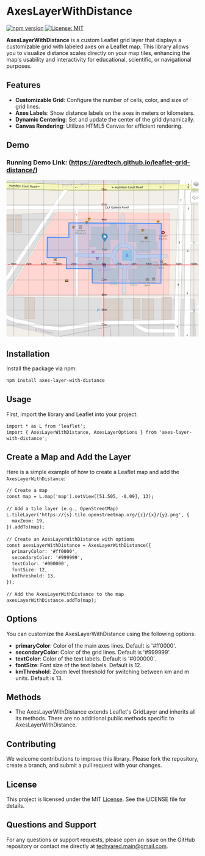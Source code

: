 # AxesLayerWithDistance

[![npm version](https://badge.fury.io/js/axes-layer-with-distance.svg)](https://badge.fury.io/js/axes-layer-with-distance)
[![License: MIT](https://img.shields.io/badge/License-MIT-blue.svg)](https://opensource.org/licenses/MIT)

**AxesLayerWithDistance** is a custom Leaflet grid layer that displays a customizable grid with labeled axes on a Leaflet map. This library allows you to visualize distance scales directly on your map tiles, enhancing the map's usability and interactivity for educational, scientific, or navigational purposes.

## Features

- **Customizable Grid**: Configure the number of cells, color, and size of grid lines.
- **Axes Labels**: Show distance labels on the axes in meters or kilometers.
- **Dynamic Centering**: Set and update the center of the grid dynamically.
- **Canvas Rendering**: Utilizes HTML5 Canvas for efficient rendering.

## Demo

### Running Demo Link: (https://aredtech.github.io/leaflet-grid-distance/)

![Demo Screenshot](./src//screenshot/image.png)

## Installation

Install the package via npm:

```bash
npm install axes-layer-with-distance

```

## Usage
First, import the library and Leaflet into your project:

```
import * as L from 'leaflet';
import { AxesLayerWithDistance, AxesLayerOptions } from 'axes-layer-with-distance';

```

## Create a Map and Add the Layer

Here is a simple example of how to create a Leaflet map and add the `AxesLayerWithDistance`:

```
// Create a map
const map = L.map('map').setView([51.505, -0.09], 13);

// Add a tile layer (e.g., OpenStreetMap)
L.tileLayer('https://{s}.tile.openstreetmap.org/{z}/{x}/{y}.png', {
  maxZoom: 19,
}).addTo(map);

// Create an AxesLayerWithDistance with options
const axesLayerWithDistance = AxesLayerWithDistance({
  primaryColor: '#ff0000',
  secondaryColor: '#999999',
  textColor: '#000000',
  fontSize: 12,
  kmThreshold: 13,
});

// Add the AxesLayerWithDistance to the map
axesLayerWithDistance.addTo(map);

```

## Options
You can customize the AxesLayerWithDistance using the following options:

- **primaryColor**: Color of the main axes lines. Default is '#ff0000'.
- **secondaryColor**: Color of the grid lines. Default is '#999999'.
- **textColor**: Color of the text labels. Default is '#000000'.
- **fontSize**: Font size of the text labels. Default is 12.
- **kmThreshold**: Zoom level threshold for switching between km and m units. Default is 13.

## Methods
- The AxesLayerWithDistance extends Leaflet's GridLayer and inherits all its methods. There are no additional public methods specific to AxesLayerWithDistance.

## Contributing
We welcome contributions to improve this library. Please fork the repository, create a branch, and submit a pull request with your changes.

## License
This project is licensed under the MIT [License](https://opensource.org/license/mit). See the LICENSE file for details.


## Questions and Support
For any questions or support requests, please open an issue on the GitHub repository or contact me directly at techyared.main@gmail.com.